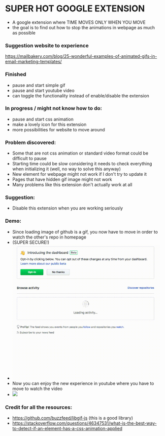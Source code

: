 # SUPER HOT GOOGLE EXTENSION

- A google extension where TIME MOVES ONLY WHEN YOU MOVE
- the goal is to find out how to stop the animations in webpage as much as possible

### Suggestion website to experience
https://mailbakery.com/blog/25-wonderful-examples-of-animated-gifs-in-email-marketing-templates/

### Finished
- pause and start simple gif
- pause and start youtube video
- can toggle the functionality instead of enable/disable the extension

### In progress / might not know how to do:
- pause and start css animation
- make a lovely icon for this extension
- more possibilities for website to move around

### Problem discovered:
- Some that are not css animation or standard video format could be difficult to pause
- Starting time could be slow considering it needs to check everything when initializing it (well, no way to solve this anyway)
- New element for webpage might not work if I don't try to update it
- Pages that have hidden gif image might not work
- Many problems like this extension don't actually work at all

### Suggestion:
- Disable this extension when you are working seriously 

### Demo:
- Since loading image of github is a gif, you now have to move in order to watch the other's repo in homepage
- (SUPER SECURE!)
- ![](https://github.com/Walter0697/SUPERHOT-GOOGLE-EXTENSION/blob/master/readmegif/loading.gif)
- Now you can enjoy the new experience in youtube where you have to move to watch the video
- ![](https://github.com/Walter0697/SUPERHOT-GOOGLE-EXTENSION/blob/master/readmegif/youtube.gif)

### Credit for all the resources:
- https://github.com/buzzfeed/libgif-js   (this is a good library)
- https://stackoverflow.com/questions/46347531/what-is-the-best-way-to-detect-if-an-element-has-a-css-animation-applied